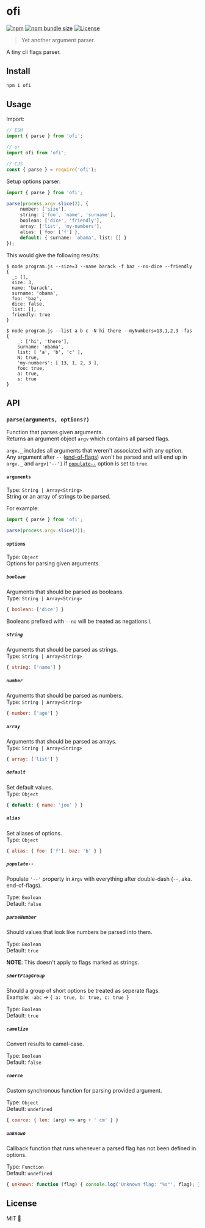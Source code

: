 # ofi

[![npm][npm-version]][npm-link]
[![npm bundle size][bundle-size]][bundlephobia]
[![License][license]](./license)

> Yet another argument parser.

A tiny cli flags parser.

## Install

```bash
npm i ofi
```

## Usage

Import:

```js
// ESM
import { parse } from 'ofi';

// or
import ofi from 'ofi';

// CJS
const { parse } = require('ofi');
```

Setup options parser:

```ts
import { parse } from 'ofi';

parse(process.argv.slice(2), {
     number: ['size'],
     string: ['foo', 'name', 'surname'],
     boolean: ['dice', 'friendly'],
     array: ['list', 'my-numbers'],
     alias: { foo: ['f'] },
     default: { surname: 'obama', list: [] }
});
```

This would give the following results:

```console
$ node program.js --size=3 --name barack -f baz --no-dice --friendly
{
  _: [],
  size: 3,
  name: 'barack',
  surname: 'obama',
  foo: 'baz',
  dice: false,
  list: [],
  friendly: true
}

$ node program.js --list a b c -N hi there --myNumbers=13,1,2,3 -fas
{
    _: ['hi', 'there'],
    surname: 'obama',
    list: [ 'a', 'b', 'c' ],
    N: true,
    'my-numbers': [ 13, 1, 2, 3 ],
    foo: true,
    a: true,
    s: true
}
```

## API

### `parse(arguments, options?)`
Function that parses given arguments.\
Returns an argument object `argv` which contains all parsed flags.

`argv._` includes all arguments that weren't associated with any option.\
Any argument after `--` ([end-of-flags](https://unix.stackexchange.com/questions/11376/what-does-double-dash-mean)) won't be parsed and will end up in `argv._` and `argv['--']` if [`populate--`](#populate--) option is set to `true`.

#### `arguments`
Type: `String | Array<String>`\
String or an array of strings to be parsed.

For example:
```ts
import { parse } from 'ofi';

parse(process.argv.slice(2));
```

#### `options`

Type: `Object`\
Options for parsing given arguments.

##### `boolean`
Arguments that should be parsed as booleans.\
Type: `String | Array<String>`

```js
{ boolean: ['dice'] }
```
Booleans prefixed with `--no` will be treated as negations.\

##### `string`
Arguments that should be parsed as strings.\
Type: `String | Array<String>`

```js
{ string: ['name'] }
```

##### `number`
Arguments that should be parsed as numbers.\
Type: `String | Array<String>`

```js
{ number: ['age'] }
```

##### `array`
Arguments that should be parsed as arrays.\
Type: `String | Array<String>`

```js
{ array: ['list'] }
```

##### `default`
Set default values.\
Type: `Object`

```js
{ default: { name: 'joe' } }
```

##### `alias`
Set aliases of options.\
Type: `Object`

```js
{ alias: { foo: ['f'], baz: 'b' } }
```

##### `populate--`

Populate `'--'` property in `Argv` with everything after double-dash (`--`, aka. end-of-flags).

Type: `Boolean`\
Default: `false`

##### `parseNumber`
Should values that look like numbers be parsed into them.

Type: `Boolean`\
Default: `true`

**NOTE**: This doesn't apply to flags marked as strings.

##### `shortFlagGroup`
Should a group of short options be treated as seperate flags.\
Example: `-abc` -> `{ a: true, b: true, c: true }`

Type: `Boolean`\
Default: `true`

##### `camelize`
Convert results to camel-case.

Type: `Boolean`\
Default: `false`

##### `coerce`
Custom synchronous function for parsing provided argument.

Type: `Object`\
Default: `undefined`

```js
{ coerce: { len: (arg) => arg + ' cm' } }
```

##### `unknown`

Callback function that runs whenever a parsed flag has not been defined in options.

Type: `Function`\
Default: `undefined`

```js
{ unknown: function (flag) { console.log('Unknown flag: "%s"', flag); } }
```

## License

MIT 💖

<!-- badges -->
[npm-link]: https://npmjs.com/package/ofi
[npm-version]: https://img.shields.io/npm/v/ofi?labelColor=000&color=57B759
[bundle-size]: https://img.shields.io/bundlephobia/min/ofi?labelColor=000&color=57B759
[bundlephobia]: https://bundlephobia.com/package/ofi
[license]: https://img.shields.io/npm/l/ofi?labelColor=000&color=57B759